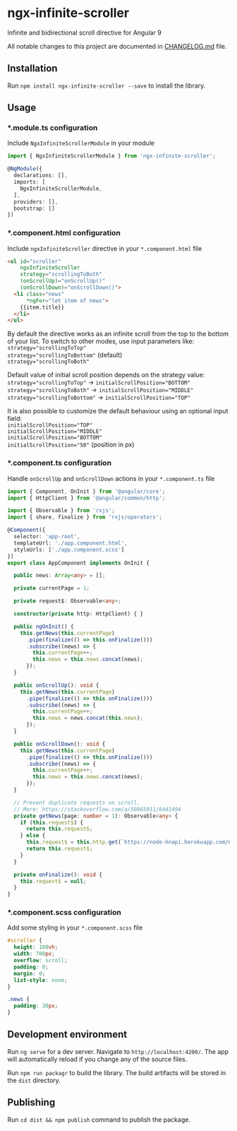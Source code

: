 # ngx-infinite-scroller

Infinite and bidirectional scroll directive for Angular 9

All notable changes to this project are documented in [CHANGELOG.md](https://github.com/staskolukasz/ngx-infinite-scroller/blob/master/CHANGELOG.md) file.

## Installation

Run `npm install ngx-infinite-scroller --save` to install the library.

## Usage

### *.module.ts configuration

Include `NgxInfiniteScrollerModule` in your module

```typescript
import { NgxInfiniteScrollerModule } from 'ngx-infinite-scroller';

@NgModule({
  declarations: [],
  imports: [
    NgxInfiniteScrollerModule,
  ],
  providers: [],
  bootstrap: []
})
```

### *.component.html configuration

Include `ngxInfiniteScroller` directive in your `*.component.html` file

```html
<ul id="scroller"
    ngxInfiniteScroller
    strategy="scrollingToBoth"
    (onScrollUp)="onScrollUp()"
    (onScrollDown)="onScrollDown()">
  <li class="news"
      *ngFor="let item of news">
    {{item.title}}
  </li>
</ul>
```
By default the directive works as an infinite scroll from the top to the bottom of your list. To switch to other modes, use input parameters like:  
`strategy="scrollingToTop"`  
`strategy="scrollingToBottom"` (default)  
`strategy="scrollingToBoth"`  

Default value of initial scroll position depends on the strategy value:  
`strategy="scrollingToTop"` -> `initialScrollPosition="BOTTOM"`  
`strategy="scrollingToBoth"` -> `initialScrollPosition="MIDDLE"`  
`strategy="scrollingToBottom"` -> `initialScrollPosition="TOP"`  

It is also possible to customize the default behaviour using an optional input field:  
`initialScrollPosition="TOP"`  
`initialScrollPosition="MIDDLE"`  
`initialScrollPosition="BOTTOM"`  
`initialScrollPosition="50"` (position in px)  

### *.component.ts configuration

Handle `onScrollUp` and `onScrollDown` actions in your `*.component.ts` file

```typescript
import { Component, OnInit } from '@angular/core';
import { HttpClient } from '@angular/common/http';

import { Observable } from 'rxjs';
import { share, finalize } from 'rxjs/operators';

@Component({
  selector: 'app-root',
  templateUrl: './app.component.html',
  styleUrls: ['./app.component.scss']
})
export class AppComponent implements OnInit {

  public news: Array<any> = [];

  private currentPage = 1;

  private request$: Observable<any>;

  constructor(private http: HttpClient) { }

  public ngOnInit() {
    this.getNews(this.currentPage)
      .pipe(finalize(() => this.onFinalize()))
      .subscribe((news) => {
        this.currentPage++;
        this.news = this.news.concat(news);
      });
  }

  public onScrollUp(): void {
    this.getNews(this.currentPage)
      .pipe(finalize(() => this.onFinalize()))
      .subscribe((news) => {
        this.currentPage++;
        this.news = news.concat(this.news);
      });
  }

  public onScrollDown(): void {
    this.getNews(this.currentPage)
      .pipe(finalize(() => this.onFinalize()))
      .subscribe((news) => {
        this.currentPage++;
        this.news = this.news.concat(news);
      });
  }

  // Prevent duplicate requests on scroll.
  // More: https://stackoverflow.com/a/50865911/6441494
  private getNews(page: number = 1): Observable<any> {
    if (this.request$) {
      return this.request$;
    } else {
      this.request$ = this.http.get(`https://node-hnapi.herokuapp.com/news?page=${page}`).pipe(share());
      return this.request$;
    }
  }

  private onFinalize(): void {
    this.request$ = null;
  }
}

```

### *.component.scss configuration

Add some styling in your `*.component.scss` file

```scss
#scroller {
  height: 100vh;
  width: 700px;
  overflow: scroll;
  padding: 0;
  margin: 0;
  list-style: none;
}

.news {
  padding: 30px;
}
```

## Development environment

Run `ng serve` for a dev server. Navigate to `http://localhost:4200/`. The app will automatically reload if you change any of the source files.

Run `npm run packagr` to build the library. The build artifacts will be stored in the `dist` directory.

## Publishing

Run `cd dist && npm publish` command to publish the package.
